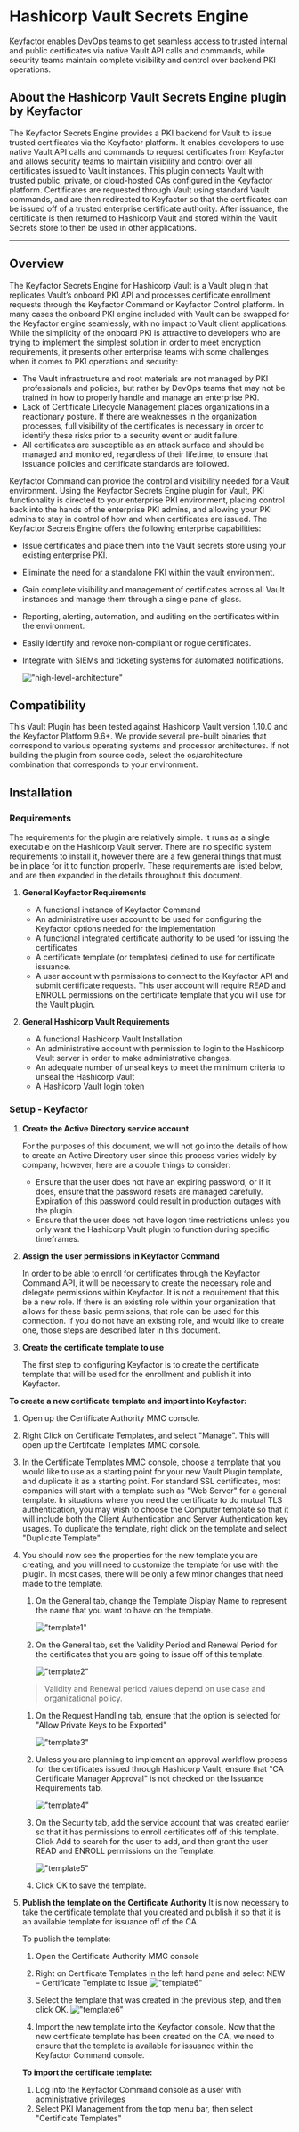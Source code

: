 # Hashicorp Vault Secrets Engine

Keyfactor enables DevOps teams to get seamless access to trusted internal and public certificates via native Vault API
calls and commands, while security teams maintain complete visibility and control over backend PKI operations.

## About the Hashicorp Vault Secrets Engine plugin by Keyfactor

The Keyfactor Secrets Engine provides a PKI backend for Vault to issue trusted certificates via the Keyfactor platform. It enables developers to use native Vault API calls and
commands to request certificates from Keyfactor and allows security teams to maintain visibility and control over all certificates issued to Vault instances.
This plugin connects Vault with trusted public, private, or cloud-hosted CAs configured in the Keyfactor platform.
Certificates are requested through Vault using standard Vault commands, and are then redirected to Keyfactor so that the certificates can be issued off of a trusted enterprise
certificate authority. After issuance, the certificate is then returned to Hashicorp Vault and stored within the Vault Secrets store to then be used in other applications.

---

## Overview

The Keyfactor Secrets Engine for Hashicorp Vault is a Vault plugin that replicates Vault’s onboard PKI API and processes certificate enrollment requests through the Keyfactor Command or Keyfactor Control platform. In many cases the onboard PKI engine included with Vault can be swapped for the Keyfactor engine seamlessly, with no impact to Vault client applications. While the simplicity of the onboard PKI is attractive to developers who are trying to implement the simplest solution in order to meet encryption requirements, it presents other enterprise teams with some challenges when it comes to PKI operations and security:

- The Vault infrastructure and root materials are not managed by PKI professionals and policies, but rather by DevOps teams that may not be trained in how to properly handle and manage an enterprise PKI.
- Lack of Certificate Lifecycle Management places organizations in a reactionary posture. If there are weaknesses in the organization processes, full visibility of the certificates is necessary in order to identify these risks prior to a security event or audit failure.
- All certificates are susceptible as an attack surface and should be managed and monitored, regardless of their lifetime, to ensure that issuance policies and certificate standards are followed.

Keyfactor Command can provide the control and visibility needed for a Vault environment. Using the Keyfactor Secrets Engine plugin for Vault, PKI functionality is directed to your enterprise PKI environment, placing control back into the hands of the enterprise PKI admins, and allowing your PKI admins to stay in control of how and when certificates are issued. The Keyfactor Secrets Engine offers the following enterprise capabilities:

- Issue certificates and place them into the Vault secrets store using your existing enterprise PKI.
- Eliminate the need for a standalone PKI within the vault environment.
- Gain complete visibility and management of certificates across all Vault instances and manage them through a single pane of glass.
- Reporting, alerting, automation, and auditing on the certificates within the environment.
- Easily identify and revoke non-compliant or rogue certificates.
- Integrate with SIEMs and ticketing systems for automated notifications.

    !["high-level-architecture"](images/arch-diagram.png)

## Compatibility

This Vault Plugin has been tested against Hashicorp Vault version 1.10.0 and the Keyfactor Platform 9.6+.  We provide several pre-built binaries that correspond to various operating systems and processor architectures.  If not building the plugin from source code, select the os/architecture combination that corresponds to your environment.

## Installation

### Requirements

The requirements for the plugin are relatively simple. It runs as a single executable on the Hashicorp Vault server.
There are no specific system requirements to install it, however there are a few general things that must be in place for
it to function properly. These requirements are listed below, and are then expanded in the details throughout this
document.

1. **General Keyfactor Requirements**
    - A functional instance of Keyfactor Command
    - An administrative user account to be used for configuring the Keyfactor options needed for the implementation
    - A functional integrated certificate authority to be used for issuing the certificates
    - A certificate template (or templates) defined to use for certificate issuance.
    - A user account with permissions to connect to the Keyfactor API and submit certificate requests. This user account will require READ and ENROLL permissions on the certificate template that you will use for the Vault plugin.

2. **General Hashicorp Vault Requirements**
    - A functional Hashicorp Vault Installation
    - An administrative account with permission to login to the Hashicorp Vault server in order to make administrative changes.
    - An adequate number of unseal keys to meet the minimum criteria to unseal the Hashicorp Vault
    - A Hashicorp Vault login token

### Setup - Keyfactor

1. **Create the Active Directory service account**

    For the purposes of this document, we will not go into the details of how to create an Active Directory user since this process varies widely by company, however, here are a couple things to consider:

    - Ensure that the user does not have an expiring password, or if it does, ensure that the password resets are managed carefully. Expiration of this password could result in production outages with the plugin.
    - Ensure that the user does not have logon time restrictions unless you only want the Hashicorp Vault plugin to function during specific timeframes.

1. **Assign the user permissions in Keyfactor Command**

    In order to be able to enroll for certificates through the Keyfactor Command API, it will be necessary to create the necessary role and delegate permissions within Keyfactor. It is not a requirement that this be a new role. If there is an existing role within your organization that allows for these basic permissions, that role can be used for this connection. If you do not have an existing role, and would like to create one, those steps are described later in this document.

1. **Create the certificate template to use**

    The first step to configuring Keyfactor is to create the certificate template that will be used for the enrollment and publish it into Keyfactor.

**To create a new certificate template and import into Keyfactor:**

1. Open up the Certificate Authority MMC console.

1. Right Click on Certificate Templates, and select "Manage". This will open up the Certifcate Templates MMC
console.

1. In the Certificate Templates MMC console, choose a template that you would like to use as a starting point for
your new Vault Plugin template, and duplicate it as a starting point. For standard SSL certificates, most companies will start with a template such as "Web Server" for a general template. In situations where you
need the certificate to do mutual TLS authentication, you may wish to choose the Computer template so that it will include both the Client Authentication and Server Authentication key usages. To duplicate the template, right click on the template and select "Duplicate Template".

1. You should now see the properties for the new template you are creating, and you will need to customize the
template for use with the plugin. In most cases, there will be only a few minor changes that need made to the
template.

    1. On the General tab, change the Template Display Name to represent the name that you want to have on the template.

        !["template1"](images/template1.png)

    1. On the General tab, set the Validity Period and Renewal Period for the certificates that you are going to issue off of this template.

        !["template2"](images/template2.png)

    > Validity and Renewal period values depend on use case and organizational policy.

    1. On the Request Handling tab, ensure that the option is selected for "Allow Private Keys to be Exported"

        !["template3"](images/template3.png)

    1. Unless you are planning to implement an approval workflow process for the certificates issued through Hashicorp Vault, ensure that "CA Certificate Manager Approval" is not checked on the Issuance Requirements tab.

        !["template4"](images/template4.png)

    1. On the Security tab, add the service account that was created earlier so that it has permissions to enroll certificates off of this template. Click Add to search for the user to add, and then grant the user READ and ENROLL permissions on the Template.

        !["template5"](images/template5.png)

    1. Click OK to save the template.

1. **Publish the template on the Certificate Authority**
    It is now necessary to take the certificate template that you created and publish it so that it is an available template for issuance off of the CA.

    To publish the template:

    1. Open the Certificate Authority MMC console
    1. Right on Certificate Templates in the left hand pane and select NEW – Certificate Template to Issue
    !["template6"](images/template6.png)

    1. Select the template that was created in the previous step, and then click OK.
    !["template6"](images/template7.png)

    1. Import the new template into the Keyfactor console.
    Now that the new certificate template has been created on the CA, we need to ensure that the template is available for
issuance within the Keyfactor Command console.

    **To import the certificate template:**

    1. Log into the Keyfactor Command console as a user with administrative privileges
    1. Select PKI Management from the top menu bar, then select "Certificate Templates"
